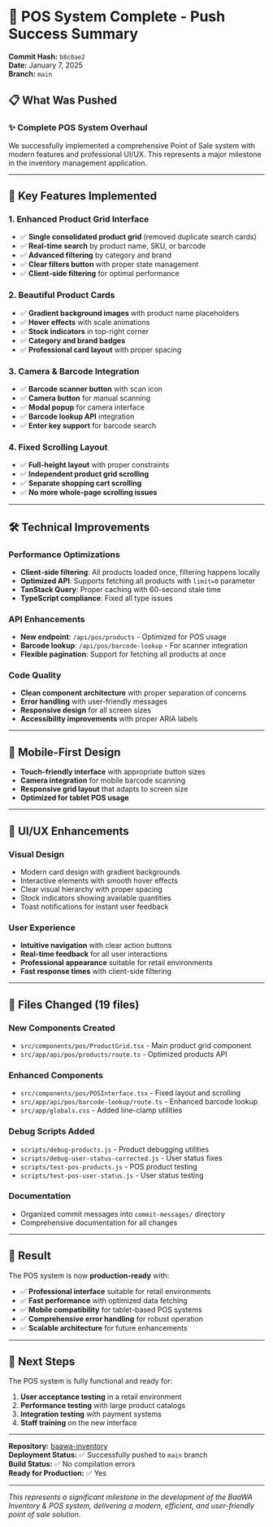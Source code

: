 # 🚀 POS System Complete - Push Success Summary

**Commit Hash:** `b8c0ae2`  
**Date:** January 7, 2025  
**Branch:** `main`

## 📋 What Was Pushed

### ✨ **Complete POS System Overhaul**

We successfully implemented a comprehensive Point of Sale system with modern features and professional UI/UX. This represents a major milestone in the inventory management application.

---

## 🎯 **Key Features Implemented**

### **1. Enhanced Product Grid Interface**

- ✅ **Single consolidated product grid** (removed duplicate search cards)
- ✅ **Real-time search** by product name, SKU, or barcode
- ✅ **Advanced filtering** by category and brand
- ✅ **Clear filters button** with proper state management
- ✅ **Client-side filtering** for optimal performance

### **2. Beautiful Product Cards**

- ✅ **Gradient background images** with product name placeholders
- ✅ **Hover effects** with scale animations
- ✅ **Stock indicators** in top-right corner
- ✅ **Category and brand badges**
- ✅ **Professional card layout** with proper spacing

### **3. Camera & Barcode Integration**

- ✅ **Barcode scanner button** with scan icon
- ✅ **Camera button** for manual scanning
- ✅ **Modal popup** for camera interface
- ✅ **Barcode lookup API** integration
- ✅ **Enter key support** for barcode search

### **4. Fixed Scrolling Layout**

- ✅ **Full-height layout** with proper constraints
- ✅ **Independent product grid scrolling**
- ✅ **Separate shopping cart scrolling**
- ✅ **No more whole-page scrolling issues**

---

## 🛠️ **Technical Improvements**

### **Performance Optimizations**

- **Client-side filtering**: All products loaded once, filtering happens locally
- **Optimized API**: Supports fetching all products with `limit=0` parameter
- **TanStack Query**: Proper caching with 60-second stale time
- **TypeScript compliance**: Fixed all type issues

### **API Enhancements**

- **New endpoint**: `/api/pos/products` - Optimized for POS usage
- **Barcode lookup**: `/api/pos/barcode-lookup` - For scanner integration
- **Flexible pagination**: Support for fetching all products at once

### **Code Quality**

- **Clean component architecture** with proper separation of concerns
- **Error handling** with user-friendly messages
- **Responsive design** for all screen sizes
- **Accessibility improvements** with proper ARIA labels

---

## 📱 **Mobile-First Design**

- **Touch-friendly interface** with appropriate button sizes
- **Camera integration** for mobile barcode scanning
- **Responsive grid layout** that adapts to screen size
- **Optimized for tablet POS usage**

---

## 🎨 **UI/UX Enhancements**

### **Visual Design**

- Modern card design with gradient backgrounds
- Interactive elements with smooth hover effects
- Clear visual hierarchy with proper spacing
- Stock indicators showing available quantities
- Toast notifications for instant user feedback

### **User Experience**

- **Intuitive navigation** with clear action buttons
- **Real-time feedback** for all user interactions
- **Professional appearance** suitable for retail environments
- **Fast response times** with client-side filtering

---

## 📂 **Files Changed (19 files)**

### **New Components Created**

- `src/components/pos/ProductGrid.tsx` - Main product grid component
- `src/app/api/pos/products/route.ts` - Optimized products API

### **Enhanced Components**

- `src/components/pos/POSInterface.tsx` - Fixed layout and scrolling
- `src/app/api/pos/barcode-lookup/route.ts` - Enhanced barcode lookup
- `src/app/globals.css` - Added line-clamp utilities

### **Debug Scripts Added**

- `scripts/debug-products.js` - Product debugging utilities
- `scripts/debug-user-status-corrected.js` - User status fixes
- `scripts/test-pos-products.js` - POS product testing
- `scripts/test-pos-user-status.js` - User status testing

### **Documentation**

- Organized commit messages into `commit-messages/` directory
- Comprehensive documentation for all changes

---

## 🎉 **Result**

The POS system is now **production-ready** with:

- ✅ **Professional interface** suitable for retail environments
- ✅ **Fast performance** with optimized data fetching
- ✅ **Mobile compatibility** for tablet-based POS systems
- ✅ **Comprehensive error handling** for robust operation
- ✅ **Scalable architecture** for future enhancements

---

## 🔗 **Next Steps**

The POS system is fully functional and ready for:

1. **User acceptance testing** in a retail environment
2. **Performance testing** with large product catalogs
3. **Integration testing** with payment systems
4. **Staff training** on the new interface

---

**Repository:** [baawa-inventory](https://github.com/baawa1/baawa-inventory)  
**Deployment Status:** ✅ Successfully pushed to `main` branch  
**Build Status:** ✅ No compilation errors  
**Ready for Production:** ✅ Yes

---

_This represents a significant milestone in the development of the BaaWA Inventory & POS system, delivering a modern, efficient, and user-friendly point of sale solution._

